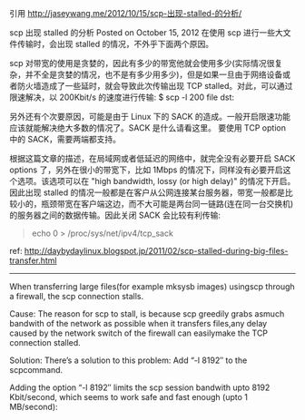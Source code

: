 引用 http://jaseywang.me/2012/10/15/scp-出现-stalled-的分析/

scp 出现 stalled 的分析
Posted on October 15, 2012
在使用 scp 进行一些大文件传输时，会出现 stalled 的情况，不外乎下面两个原因。

scp 对带宽的使用是贪婪的，因此有多少的带宽他就会使用多少(实际情况很复杂，并不全是贪婪的情况，也不是有多少用多少)，但是如果一旦由于网络设备或者防火墙造成了一些延时，就会导致此次传输出现 TCP stalled。对此，可以通过限速解决，以 200Kbit/s 的速度进行传输:
$ scp -l 200 file dst:

另外还有个次要原因，可能是由于 Linux 下的 SACK 的造成。一般开启限速功能应该就能解决绝大多数的情况了。SACK 是什么请看这里。
要使用 TCP option 中的 SACK，需要两端都支持。

根据这篇文章的描述，在局域网或者低延迟的网络中，就完全没有必要开启 SACK options 了，另外在很小的带宽下，比如 1Mbps 的情况下，同样没有必要开启这个选项。该选项可以在 "high bandwidth, lossy (or high delay)" 的情况下开启。因此出现 stalled 的情况一般都是在客户从公网连接某台服务器，带宽一般都是比较小的，瓶颈带宽在客户端这边，而不大可能是两台同一链路(连在同一台交换机)的服务器之间的数据传输。因此关闭 SACK 会比较有利传输:
> echo 0 > /proc/sys/net/ipv4/tcp_sack

ref: http://daybydaylinux.blogspot.jp/2011/02/scp-stalled-during-big-files-transfer.html


------------------


When transferring large files(for example mksysb images) usingscp through a firewall, the scp connection stalls.

Cause:
The reason for scp to stall, is because scp greedily grabs asmuch bandwith of the network as possible when it transfers files,any delay caused by the network switch of the firewall can easilymake the TCP connection stalled.

Solution:
There’s a solution to this problem: Add “-l 8192″ to the scpcommand.

Adding the option “-l 8192″ limits the scp session bandwith upto 8192 Kbit/second, which seems to work safe and fast enough (upto 1 MB/second):
